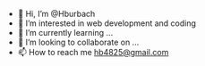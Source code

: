 - 👋 Hi, I’m @Hburbach
- 👀 I’m interested in web development and coding
- 🌱 I’m currently learning ...
- 💞️ I’m looking to collaborate on ...
- 📫 How to reach me hb4825@gmail.com

<!---
Hburbach/Hburbach is a ✨ special ✨ repository because its `README.md` (this file) appears on your GitHub profile.
You can click the Preview link to take a look at your changes.
--->
